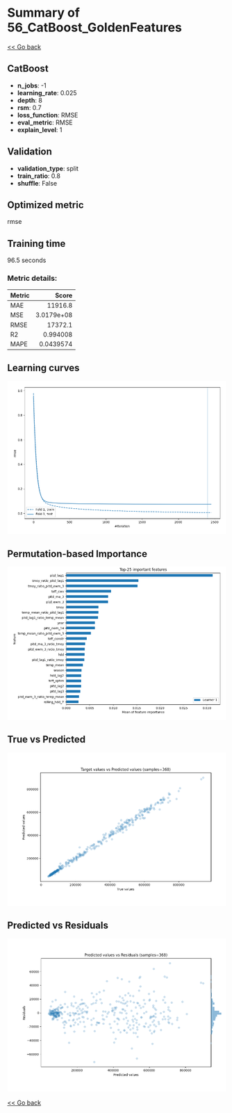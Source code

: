 # Summary of 56_CatBoost_GoldenFeatures

[<< Go back](../README.md)


## CatBoost
- **n_jobs**: -1
- **learning_rate**: 0.025
- **depth**: 8
- **rsm**: 0.7
- **loss_function**: RMSE
- **eval_metric**: RMSE
- **explain_level**: 1

## Validation
 - **validation_type**: split
 - **train_ratio**: 0.8
 - **shuffle**: False

## Optimized metric
rmse

## Training time

96.5 seconds

### Metric details:
| Metric   |          Score |
|:---------|---------------:|
| MAE      | 11916.8        |
| MSE      |     3.0179e+08 |
| RMSE     | 17372.1        |
| R2       |     0.994008   |
| MAPE     |     0.0439574  |



## Learning curves
![Learning curves](learning_curves.png)

## Permutation-based Importance
![Permutation-based Importance](permutation_importance.png)
## True vs Predicted

![True vs Predicted](true_vs_predicted.png)


## Predicted vs Residuals

![Predicted vs Residuals](predicted_vs_residuals.png)



[<< Go back](../README.md)
